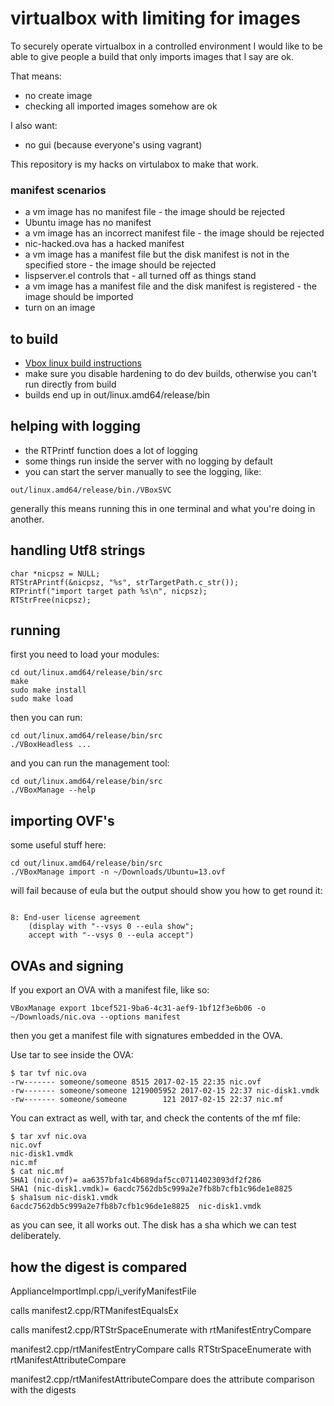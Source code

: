 # virtualbox with limiting for images

To securely operate virtualbox in a controlled environment I would
like to be able to give people a build that only imports images that I
say are ok.

That means:

* no create image
* checking all imported images somehow are ok


I also want:

* no gui (because everyone's using vagrant)


This repository is my hacks on virtulabox to make that work.


### manifest scenarios

* a vm image has no manifest file - the image should be rejected
 * Ubuntu image has no manifest
* a vm image has an incorrect manifest file - the image should be rejected
 * nic-hacked.ova has a hacked manifest
* a vm image has a manifest file but the disk manifest is not in the specified store - the image should be rejected
 * lispserver.el controls that - all turned off as things stand
* a vm image has a manifest file and the disk manifest is registered - the image should be imported
 * turn on an image


## to build

* [Vbox linux build instructions](https://www.virtualbox.org/wiki/Linux%20build%20instructions)
* make sure you disable hardening to do dev builds, otherwise you can't run directly from build
* builds end up in out/linux.amd64/release/bin

## helping with logging

* the RTPrintf function does a lot of logging
* some things run inside the server with no logging by default
 * you can start the server manually to see the logging, like:
 
```
out/linux.amd64/release/bin./VBoxSVC
```

generally this means running this in one terminal and what you're
doing in another.


## handling Utf8 strings

```
char *nicpsz = NULL;
RTStrAPrintf(&nicpsz, "%s", strTargetPath.c_str());
RTPrintf("import target path %s\n", nicpsz);
RTStrFree(nicpsz);
```

## running

first you need to load your modules:

```
cd out/linux.amd64/release/bin/src
make
sudo make install
sudo make load
```

then you can run:

```
cd out/linux.amd64/release/bin/src
./VBoxHeadless ...
```

and you can run the management tool:

```
cd out/linux.amd64/release/bin/src
./VBoxManage --help
```

## importing OVF's

some useful stuff here:

```
cd out/linux.amd64/release/bin/src
./VBoxManage import -n ~/Downloads/Ubuntu=13.ovf
```

will fail because of eula but the output should show you how to get round it:

```

8: End-user license agreement
    (display with "--vsys 0 --eula show";
    accept with "--vsys 0 --eula accept")
```


## OVAs and signing

If you export an OVA with a manifest file, like so:

```
VBoxManage export 1bcef521-9ba6-4c31-aef9-1bf12f3e6b06 -o ~/Downloads/nic.ova --options manifest
```

then you get a manifest file with signatures embedded in the OVA.

Use tar to see inside the OVA:

```
$ tar tvf nic.ova
-rw------- someone/someone 8515 2017-02-15 22:35 nic.ovf
-rw------- someone/someone 1219005952 2017-02-15 22:37 nic-disk1.vmdk
-rw------- someone/someone        121 2017-02-15 22:37 nic.mf
```

You can extract as well, with tar, and check the contents of the mf file:

```
$ tar xvf nic.ova
nic.ovf
nic-disk1.vmdk
nic.mf
$ cat nic.mf 
SHA1 (nic.ovf)= aa6357bfa1c4b689daf5cc07114023093df2f286
SHA1 (nic-disk1.vmdk)= 6acdc7562db5c999a2e7fb8b7cfb1c96de1e8825
$ sha1sum nic-disk1.vmdk 
6acdc7562db5c999a2e7fb8b7cfb1c96de1e8825  nic-disk1.vmdk
```

as you can see, it all works out. The disk has a sha which we can test deliberately.



## how the digest is compared

ApplianceImportImpl.cpp/i_verifyManifestFile

calls manifest2.cpp/RTManifestEqualsEx

calls manifest2.cpp/RTStrSpaceEnumerate with rtManifestEntryCompare

manifest2.cpp/rtManifestEntryCompare calls RTStrSpaceEnumerate with rtManifestAttributeCompare

manifest2.cpp/rtManifestAttributeCompare does the attribute comparison with the digests
